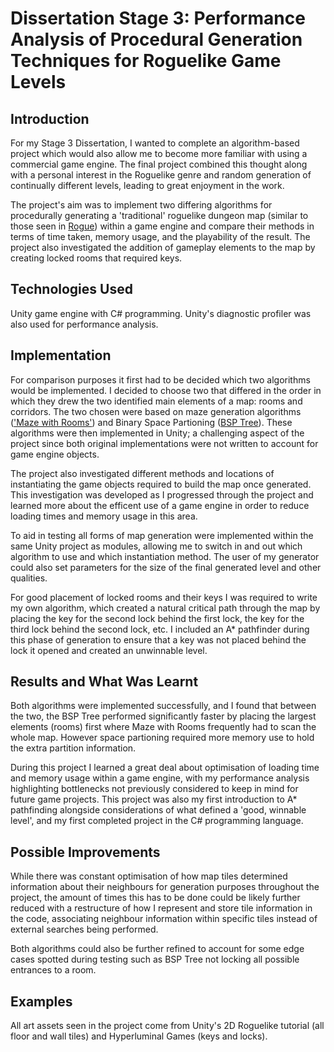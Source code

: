 # Dissertation Stage 3: Performance Analysis of Procedural Generation Techniques for Roguelike Game Levels

## Introduction 
For my Stage 3 Dissertation, I wanted to complete an algorithm-based project which would also allow me to become more familiar with using a commercial game engine. The final project combined this thought along with a personal interest in the Roguelike genre and random generation of continually different levels, leading to great enjoyment in the work. 

The project's aim was to implement two differing algorithms for procedurally generating a 'traditional' roguelike dungeon map (similar to those seen in [Rogue](https://upload.wikimedia.org/wikipedia/commons/1/17/Rogue_Screen_Shot_CAR.PNG)) within a game engine and compare their methods in terms of time taken, memory usage, and the playability of the result. The project also investigated the addition of gameplay elements to the map by creating locked rooms that required keys. 

## Technologies Used 
Unity game engine with C# programming. Unity's diagnostic profiler was also used for performance analysis.

## Implementation 
For comparison purposes it first had to be decided which two algorithms would be implemented. I decided to choose two that differed in the order in which they drew the two identified main elements of a map: rooms and corridors. The two chosen were based on maze generation algorithms (['Maze with Rooms'](https://gist.github.com/timdetering/5e4f10d311db9991fa7330be701cabcc)) and Binary Space Partioning ([BSP Tree](http://www.roguebasin.com/index.php?title=Basic_BSP_Dungeon_generation)). These algorithms were then implemented in Unity; a challenging aspect of the project since both original implementations were not written to account for game engine objects.

The project also investigated different methods and locations of instantiating the game objects required to build the map once generated. This investigation was developed as I progressed through the project and learned more about the efficent use of a game engine in order to reduce loading times and memory usage in this area. 

To aid in testing all forms of map generation were implemented within the same Unity project as modules, allowing me to switch in and out which algorithm to use and which instantiation method. The user of my generator could also set parameters for the size of the final generated level and other qualities. 

For good placement of locked rooms and their keys I was required to write my own algorithm, which created a natural critical path through the map by placing the key for the second lock behind the first lock, the key for the third lock behind the second lock, etc. I included an A* pathfinder during this phase of generation to ensure that a key was not placed behind the lock it opened and created an unwinnable level.  

## Results and What Was Learnt
Both algorithms were implemented successfully, and I found that between the two, the BSP Tree performed significantly faster by placing the largest elements (rooms) first where Maze with Rooms frequently had to scan the whole map. However space partioning required more memory use to hold the extra partition information.

During this project I learned a great deal about optimisation of loading time and memory usage within a game engine, with my performance analysis highlighting bottlenecks not previously considered to keep in mind for future game projects. This project was also my first introduction to A* pathfinding alongside considerations of what defined a 'good, winnable level', and my first completed project in the C# programming language. 

## Possible Improvements
While there was constant optimisation of how map tiles determined information about their neighbours for generation purposes throughout the project, the amount of times this has to be done could be likely further reduced with a restructure of how I represent and store tile information in the code, associating neighbour information within specific tiles instead of external searches being performed. 

Both algorithms could also be further refined to account for some edge cases spotted during testing such as BSP Tree not locking all possible entrances to a room. 

## Examples
All art assets seen in the project come from Unity's 2D Roguelike tutorial (all floor and wall tiles) and Hyperluminal Games (keys and locks).
